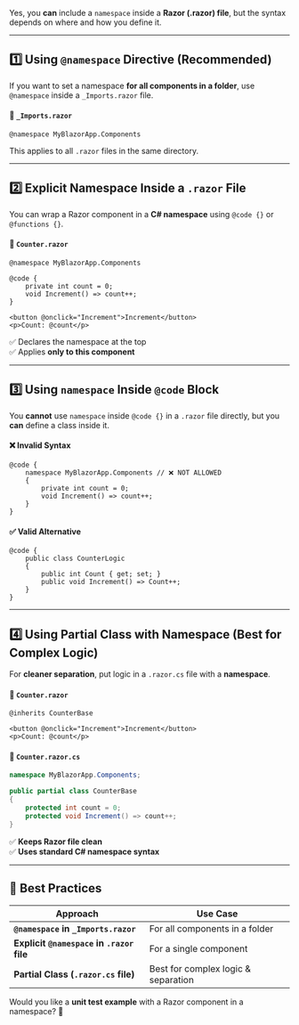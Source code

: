 Yes, you **can** include a `namespace` inside a **Razor (.razor) file**, but the syntax depends on where and how you define it.

---

## **1️⃣ Using `@namespace` Directive (Recommended)**
If you want to set a namespace **for all components in a folder**, use `@namespace` inside a `_Imports.razor` file.

#### **📌 `_Imports.razor`**
```razor
@namespace MyBlazorApp.Components
```
This applies to all `.razor` files in the same directory.

---

## **2️⃣ Explicit Namespace Inside a `.razor` File**
You can wrap a Razor component in a **C# namespace** using `@code {}` or `@functions {}`.

#### **📌 `Counter.razor`**
```razor
@namespace MyBlazorApp.Components

@code {
    private int count = 0;
    void Increment() => count++;
}

<button @onclick="Increment">Increment</button>
<p>Count: @count</p>
```
✅ Declares the namespace at the top  
✅ Applies **only to this component**  

---

## **3️⃣ Using `namespace` Inside `@code` Block**
You **cannot** use `namespace` inside `@code {}` in a `.razor` file directly, but you **can** define a class inside it.

#### ❌ **Invalid Syntax**
```razor
@code {
    namespace MyBlazorApp.Components // ❌ NOT ALLOWED
    {
        private int count = 0;
        void Increment() => count++;
    }
}
```
#### ✅ **Valid Alternative**
```razor
@code {
    public class CounterLogic
    {
        public int Count { get; set; }
        public void Increment() => Count++;
    }
}
```
---

## **4️⃣ Using Partial Class with Namespace (Best for Complex Logic)**
For **cleaner separation**, put logic in a `.razor.cs` file with a **namespace**.

#### **📌 `Counter.razor`**
```razor
@inherits CounterBase

<button @onclick="Increment">Increment</button>
<p>Count: @count</p>
```

#### **📌 `Counter.razor.cs`**
```csharp
namespace MyBlazorApp.Components;

public partial class CounterBase
{
    protected int count = 0;
    protected void Increment() => count++;
}
```
✅ **Keeps Razor file clean**  
✅ **Uses standard C# namespace syntax**  

---

## **🚀 Best Practices**
| Approach | Use Case |
|----------|----------|
| **`@namespace` in `_Imports.razor`** | For all components in a folder |
| **Explicit `@namespace` in `.razor` file** | For a single component |
| **Partial Class (`.razor.cs` file)** | Best for complex logic & separation |

Would you like a **unit test example** with a Razor component in a namespace? 🚀
